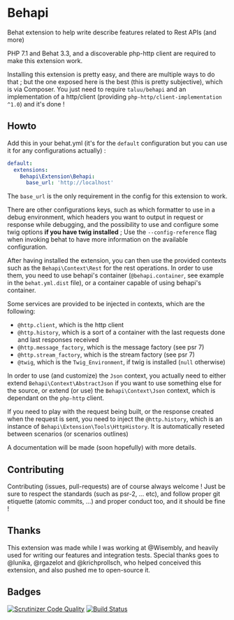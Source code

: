 Behapi
======
Behat extension to help write describe features related to Rest APIs (and more)

PHP 7.1 and Behat 3.3, and a discoverable php-http client are required to make
this extension work.

Installing this extension is pretty easy, and there are multiple ways to do
that ; but the one exposed here is the best (this is pretty subjective), which
is via Composer. You just need to require `taluu/behapi` and an implementation 
of a http/client (providing `php-http/client-implementation ^1.0`)  and it's 
done !

Howto
-----
Add this in your behat.yml (it's for the `default` configuration but you can
use it for any configurations actually) :

```yaml
default:
  extensions:
    Behapi\Extension\Behapi:
      base_url: 'http://localhost'
```

The `base_url` is the only requirement in the config for this extension to work.

There are other configurations keys, such as which formatter to use in a debug
environment, which headers you want to output in request or response while
debugging, and the possibility to use and configure some twig options **if you
have twig installed** ; Use the `--config-reference` flag when invoking behat
to have more information on the available configuration.

After having installed the extension, you can then use the provided contexts
such as the `Behapi\Context\Rest` for the rest operations. In order to use
them, you need to use behapi's container (`@behapi.container`, see example in
the `behat.yml.dist` file), or a container capable of using behapi's container.

Some services are provided to be injected in contexts, which are the following:

- `@http.client`, which is the http client
- `@http.history`, which is a sort of a container with the last requests done
  and last responses received
- `@http.message_factory`, which is the message factory (see psr 7)
- `@http.stream_factory`, which is the stream factory (see psr 7)
- `@twig`, which is the `Twig_Environment`, if twig is installed (`null`
  otherwise)

In order to use (and customize) the `Json` context, you actually need to either
extend `Behapi\Context\AbstractJson` if you want to use something else for the
source, or extend (or use) the `Behapi\Context\Json` context, which is dependant
on the `php-http` client.

If you need to play with the request being built, or the response created when
the request is sent, you need to inject the `@http.history`, which is an
instance of `Behapi\Extension\Tools\HttpHistory`. It is automatically reseted
between scenarios (or scenarios outlines)

A documentation will be made (soon hopefully) with more details.

Contributing
------------
Contributing (issues, pull-requests) are of course always welcome ! Just be
sure to respect the standards (such as psr-2, ... etc), and follow proper git
etiquette (atomic commits, ...) and proper conduct too, and it should be fine !

Thanks
------
This extension was made while I was working at @Wisembly, and heavily used for
writing our features and integration tests. Special thanks goes to @lunika,
@rgazelot and @krichprollsch, who helped conceived this extension, and also
pushed me to open-source it.

Badges
------
[![Scrutinizer Code Quality](https://scrutinizer-ci.com/g/Taluu/Behapi/badges/quality-score.png?b=master)](https://scrutinizer-ci.com/g/Taluu/Behapi/?branch=master)
[![Build Status](https://scrutinizer-ci.com/g/Taluu/Behapi/badges/build.png?b=master)](https://scrutinizer-ci.com/g/Taluu/Behapi/build-status/master)
